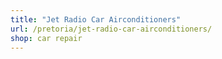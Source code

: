 ```yaml
---
title: "Jet Radio Car Airconditioners"
url: /pretoria/jet-radio-car-airconditioners/
shop: car repair
---
```

